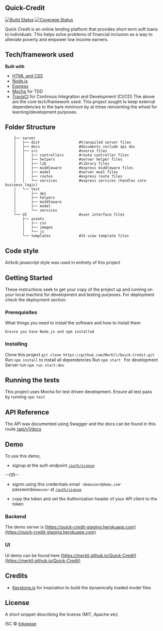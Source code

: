 ## Quick-Credit
[![Build Status](https://travis-ci.org/Merkll/Quick-Credit.svg?branch=develop)](https://travis-ci.org/Merkll/Quick-Credit) [![Coverage Status](https://coveralls.io/repos/github/Merkll/Quick-Credit/badge.svg?branch=develop)](https://coveralls.io/github/Merkll/Quick-Credit?branch=develop)

Quick Credit is an online lending platform that provides short term soft loans to individuals. This helps solve problems of financial inclusion as a way to alleviate poverty and empower low income earners.

## Tech/framework used
<b>Built with</b>
- [HTML and CSS]()
- [Node.js]()
- [Express]()
- [Mocha]() for TDD
- [TravisCI]() for Continous Integration and Development (CI/CD)
The above are the core tech/framework used. This project sought to keep external dependencies to the bare minimum by at times reinventing the wheel for learning/development purposes.

## Folder Structure
        ├── server 
        │   ├── dist                  #transpiled server files
        │   ├── docs                  #documents include api doc
        │   ├── src                   #source files
        │   │   ├── controllers       #route controller files
        │   │   ├── helpers           #server helper files
        │   │   ├── lib               #library files
        │   │   ├── middleware        #express middleware files
        │   │   ├── model             #server moel files
        │   │   ├── routes            #express route files
        │   │   └── services          #express services (handles core business logic)
        │   └── test
        │       ├── api
        │       ├── helpers
        │       ├── middleware
        │       ├── model
        │       └── services
        └── UI                        #user interface files
            ├── assets
            │   ├── css
            │   ├── images
            │   └── js
            └── templates             #JS view template files
## Code style
Airbnb javascript style was used in entirety of this project


## Getting Started

These instructions seek to get your copy of the project up and running on your local machine for development and testing purposes. For deployment check the deployment section.

### Prerequisites

What things you need to install the software and how to install them

```
Ensure you have Node.js and npm installed
```

### Installing
Clone this project ```git clone https://github.com/Merkll/Quick-Credit.git```
Run ```npm install``` to install all dependencies
Run ```npm start ```
For development Server run  ```npm run start:dev```

## Running the tests

This project uses Mocha for test driven development. Ensure all test pass by running ```npm test```

## API Reference

The API was documented using Swagger and the docs can be found in this route [/api/v1/docs](https://quick-credit-staging.herokuapp.com/api/v1/docs)

## Demo
To use this demo, 
* signup at the auth endpoint [```/auth/signup```](https://quick-credit-staging.herokuapp.com/api/v1/auth/signup)

--OR--
* signin using this credentials email ```'demouser@demo.com'``` password```demouser``` at [```/auth/signup```](https://quick-credit-staging.herokuapp.com/api/v1/auth/signin)

* copy the token and set the Authorization header of your API client to the token

### Backend
The demo server is [https://quick-credit-staging.herokuapp.com](https://quick-credit-staging.herokuapp.com)

### UI
UI demo can be found here [https://merkll.github.io/Quick-Credit](https://merkll.github.io/Quick-Credit)


## Credits
- [Keystone.js]() for inspiration to build the dynamically loaded model files

## License
A short snippet describing the license (MIT, Apache etc)

ISC © [toluwase]()